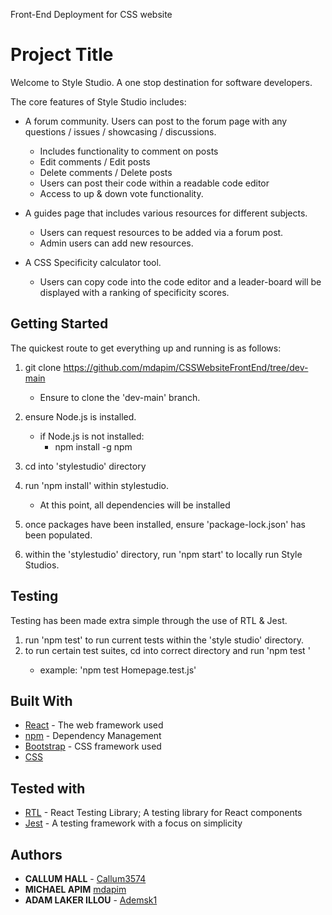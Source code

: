 Front-End Deployment for CSS website

# Project Title

Welcome to Style Studio. A one stop destination for software developers.

The core features of Style Studio includes:

- A forum community. Users can post to the forum page with any questions / issues / showcasing / discussions.

  - Includes functionality to comment on posts
  - Edit comments / Edit posts
  - Delete comments / Delete posts
  - Users can post their code within a readable code editor
  - Access to up & down vote functionality.

- A guides page that includes various resources for different subjects.

  - Users can request resources to be added via a forum post.
  - Admin users can add new resources.

- A CSS Specificity calculator tool.

  - Users can copy code into the code editor and a leader-board will be displayed with a ranking of specificity scores.

## Getting Started

The quickest route to get everything up and running is as follows:

1. git clone https://github.com/mdapim/CSSWebsiteFrontEnd/tree/dev-main

   - Ensure to clone the 'dev-main' branch.

2. ensure Node.js is installed.
   - if Node.js is not installed:
     - npm install -g npm
3. cd into 'stylestudio' directory

4. run 'npm install' within stylestudio.

   - At this point, all dependencies will be installed

5. once packages have been installed, ensure 'package-lock.json' has been populated.

6. within the 'stylestudio' directory, run 'npm start' to locally run Style Studios.

## Testing

Testing has been made extra simple through the use of RTL & Jest.

1. run 'npm test' to run current tests within the 'style studio' directory.
2. to run certain test suites, cd into correct directory and run 'npm test <filename>'
   - example: 'npm test Homepage.test.js'

## Built With

- [React](https://reactjs.org/) - The web framework used
- [npm](https://www.npmjs.com/) - Dependency Management
- [Bootstrap](https://react-bootstrap.github.io/) - CSS framework used
- [CSS]()

## Tested with

- [RTL](https://testing-library.com/) - React Testing Library; A testing library for React components
- [Jest](https://jestjs.io/) - A testing framework with a focus on simplicity

## Authors

- **CALLUM HALL** - [Callum3574](https://github.com/Callum3574)
- **MICHAEL APIM** [mdapim](https://github.com/mdapim)
- **ADAM LAKER ILLOU** - [Ademsk1](https://github.com/Ademsk1)

